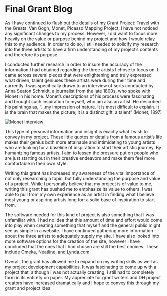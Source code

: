 # Final Grant Blog


As I have continued to flush out the details of my Grant Project: Travel with the Greats: Van Gogh, Monet, Picasso Mapping Project, I have not noticed any significant changes to my process. However, I did want to focus more heavily on the value or purpose behind my project and how I would relay this to my audience. In order to do so, I still needed to solidify my research into the three artists to have a firm understanding of my project’s contents and therefore its purpose.

I conducted further research in order to insure the accuracy of the information I had obtained regarding the three artists I chose to focus on. I came across several pieces that were enlightening and truly expressed what driven, talent geniuses these artists were during their time and currently. I was specifically drawn to an interview of sorts conducted by Anna Seaton Schmidt, a journalist from the late 1800s, who spoke with Monet in his home. Monet’s descriptions of his process were fascinating and brought such inspiration to myself, who am also an artist. He described his paintings as, “...my impression of nature. It is most difficult to explain. It is the brain that makes the picture, it is a distinct gift, a talent” (Monet, 1897)

![Monet Interview](https://sambuc214.github.io/sambuchholz/images/MonetInterview.png)
 
This type of personal information and insight is exactly what I wish to convey in my project. These little quotes or details from a famous artist’s life makes their genius both more attainable and intimidating to young artists who are looking for a baseline of inspiration to start their artistic journey. By humanizing famous artists, I aim to lessen the pressure put on people who are just starting out in their creative endeavors and make them feel more comfortable in their own style.

Writing this grant has increased my awareness of the vital importance of not only researching a topic, but fully understanding the purpose and value of a project. While I personally believe that my project is of value to me, writing this grant has pushed me to emphasize its value to others. I was able to pull from my own experience as an artist in finding what I believe most young or aspiring artists long for: a solid base of inspiration to start from.

The software needed for this kind of project is also something that I was unfamiliar with. I had no idea that this amount of time and effort would come into play when creating something that myself and the general public might see as simple in a website. I have continued gathering more information about the three artists to adequately supply my site. I have also looked into more software options for the creation of the site, however I have concluded that the ones that I had chosen are still the best choices. These include Omeka, Neatline, and Lynda.com.

Overall, the grant has allowed me to expand on my writing skills as well as my project development capabilities. It was fascinating to come up with a project that, although I was not actually creating, I still had to completely form in its entirety on paper. My appreciate for grant writers and DH project creators have increased dramatically and I hope to convey this through my grant and project idea.
